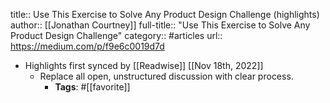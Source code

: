 title:: Use This Exercise to Solve Any Product Design Challenge (highlights)
author:: [[Jonathan Courtney]]
full-title:: "Use This Exercise to Solve Any Product Design Challenge"
category:: #articles
url:: https://medium.com/p/f9e6c0019d7d

- Highlights first synced by [[Readwise]] [[Nov 18th, 2022]]
	- Replace all open, unstructured discussion with clear process.
		- **Tags**: #[[favorite]]